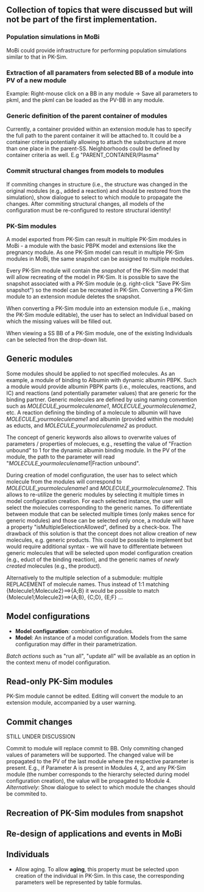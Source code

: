 ## Collection of topics that were discussed but will not be part of the first implementation.

### Population simulations in MoBi
MoBi could provide infrastructure for performing population simulations similar to that in PK-Sim.

### Extraction of all paramaters from selected BB of a module into PV of a new module
Example: Right-mouse click on a BB in any module -> Save all parameters to pkml, and the pkml can be loaded as the PV-BB in any module.

### Generic definition of the parent container of modules
Currently, a container provided within an extension module has to specify the full path to the parent container it will be attached to.
It could be a container criteria potentially allowing to attach the substructure at more than one place in the parent-SS. Neighborhoods could be defined by container criteria as well. E.g "PARENT_CONTAINER/Plasma"

### Commit structural changes from models to modules
If commiting changes in structure (i.e., the structure was changed in the original modules (e.g., added a reaction) and should be restored from the simulation), show dialogue to select to which module to propagate the changes. After commiting structural changes, all models of the configuration must be re-configured to restore structural identity!

### PK-Sim modules
A model exported from PK-Sim can result in multiple PK-Sim modules in MoBi - a module with the basic PBPK model and extensions like the pregnancy module.
As one PK-Sim model can result in multiple PK-Sim modules in MoBi, the same snapshot can be assigned to multiple modules.

Every PK-Sim module will contain the *snapshot* of the PK-Sim model that will allow recreating of the model in PK-Sim. It is possible to save the snapshot associated with a PK-Sim module (e.g. right-click "Save PK-Sim snapshot") so the model can be recreated in PK-Sim. Converting a PK-Sim module to an extension module deletes the snapshot.

When converting a PK-Sim module into an extension module (i.e., making the PK-Sim module editable), the user has to select an Individual based on which the missing values will be filled out.

When viewing a SS BB of a PK-Sim module, one of the existing Individuals can be selected fron the drop-down list.

## Generic modules
Some modules should be applied to not specified molecules. As an example, a module of binding to Albumin with dynamic albumin PBPK. Such a module would provide albumin PBPK parts (i.e., molecules, reactions, and IC) and reactions (and potentially parameter values) that are generic for the binding partner. Generic molecules are defined by using naming convention such as _MOLECULE_yourmoleculename1_, _MOLECULE_yourmoleculename2_, etc. A reaction defining the binding of a molecule to albumin will have _MOLECULE_yourmoleculename1_ and albumin (provided within the module) as educts, and _MOLECULE_yourmoleculename2_ as product.

The concept of generic keywords also allows to overwrite values of parameters / properties of molecues, e.g., resetting the value of "Fraction unbound" to 1 for the dynamic albumin binding module. In the PV of the module, the path to the parameter will read "_MOLECULE_yourmoleculename1_|Fraction unbound".

During creation of model configuration, the user has to select which molecule from the modules will correspond to _MOLECULE_yourmoleculename1_ and _MOLECULE_yourmoleculename2_. This allows to re-utilize the generic modules by selecting it multiple times in model configuration creation. For each selected instance, the user will select the molecules corresponding to the generic names. To differentiate between module that can be selected multiple times (only makes sence for generic modules) and those can be selected only once, a module will have a property "isMultipleSelectionAllowed", defined by a check-box. The drawback of this solution is that the concept does not allow creation of new molecules, e.g. generic products. This could be possible to implement but would require additional syntax - we will have to differentiate between generic molecules that will be selected upon model configuration creation (e.g., educt of the binding reaction), and the generic names of _newly created_ molecules (e.g., the product).

Alternatively to the multiple selection of a submodule: multiple REPLACEMENT of molecule names. Thus instead of 1:1 matching {Molecule1;Molecule2}==>{A;B} it would be possible to match {Molecule1;Molecule2}==>{A;B}, {C;D}, {E;F} ...

## Model configurations
- **Model configuration**: combination of modules.
- **Model**: An instance of a model configuration. Models from the same configuration may differ in their parametrization.

*Batch actions* such as "run all", "update all" will be available as an option in the context menu of model configuration.

## Read-only PK-Sim modules
PK-Sim module cannot be edited. Editing will convert the module to an extension module, accompanied by a user warning.

## Commit changes
STILL UNDER DISCUSSION

Commit to module will replace commit to BB. Only commiting changed values of parameters will be supported. The changed value will be propagated to the PV of the last module where the respective parameter is present. E.g., if Parameter A is present in Modules 4, 2, and any PK-Sim module (the number corresponds to the hierarchy selected during model configuration creation), the value will be propagated to Module 4. _Alternatively_: Show dialogue to select to which module the changes should be commited to.

## Recreation of PK-Sim modules from snapshot

## Re-design of applications and events in MoBi

## Individuals
- Allow aging. To allow **aging**, this property must be selected upon creation of the individual in PK-Sim. In this case, the corresponding parameters well be represented by table formulas.